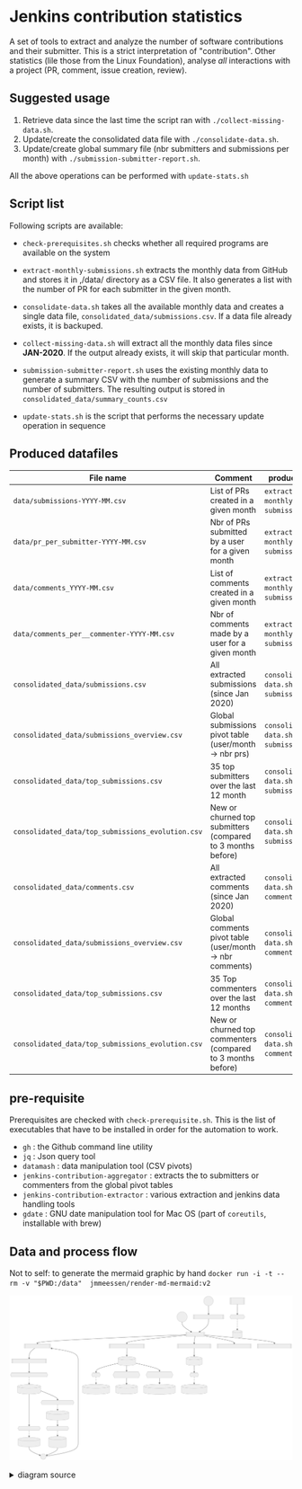 # Jenkins contribution statistics

A set of tools to extract and analyze the number of software contributions and their submitter.
This is a strict interpretation of "contribution". Other statistics (lile those from the Linux Foundation), analyse *all* interactions with a project (PR, comment, issue creation, review).

## Suggested usage

1. Retrieve data since the last time the script ran with `./collect-missing-data.sh`.
1. Update/create the consolidated data file with `./consolidate-data.sh`.
1. Update/create global summary file (nbr submitters and submissions per month) with `./submission-submitter-report.sh`.

All the above operations can be performed with `update-stats.sh`

## Script list

Following scripts are available:
- `check-prerequisites.sh` checks whether all required programs are available on the system
- `extract-monthly-submissions.sh` extracts the monthly data from GitHub and stores it in ,/data/ directory as a CSV file. It also generates a list with the number of PR for each submitter in the given month.
- `consolidate-data.sh` takes all the available monthly data and creates a single data file, `consolidated_data/submissions.csv`. If a data file already exists, it is backuped.
- `collect-missing-data.sh` will extract all the monthly data files since **JAN-2020**. If the output already exists, it will skip that particular month.
- `submission-submitter-report.sh` uses the existing monthly data to generate a summary CSV with the number of submissions and the number of submitters. The resulting output is stored in `consolidated_data/summary_counts.csv`

- `update-stats.sh` is the script that performs the necessary update operation in sequence

## Produced datafiles

| File name | Comment | produced by |
| -------------------------------------------- | ------------------------------------------------ | -------------------------------- |
| `data/submissions-YYYY-MM.csv`               | List of PRs created in a given month             | `extract-monthly-submissions.sh` |
| `data/pr_per_submitter-YYYY-MM.csv`          | Nbr of PRs submitted by a user for a given month | `extract-monthly-submissions.sh` |
| `data/comments_YYYY-MM.csv`                  | List of comments created in a given month        | `extract-monthly-submissions.sh` |
| `data/comments_per__commenter-YYYY-MM.csv`   | Nbr of comments made by a user for a given month | `extract-monthly-submissions.sh` |
| `consolidated_data/submissions.csv`          | All extracted submissions (since Jan 2020)       | `consolidate-data.sh submissions` |
| `consolidated_data/submissions_overview.csv` | Global submissions pivot table (user/month -> nbr prs)   | `consolidate-data.sh submissions` |
| `consolidated_data/top_submissions.csv`      | 35 top submitters over the last 12 month                 | `consolidate-data.sh submissions` |
| `consolidated_data/top_submissions_evolution.csv` | New or churned top submitters (compared to 3 months before) | `consolidate-data.sh submissions` |
| `consolidated_data/comments.csv`             | All extracted comments (since Jan 2020)                  | `consolidate-data.sh comments` |
| `consolidated_data/submissions_overview.csv` | Global comments pivot table (user/month -> nbr comments) | `consolidate-data.sh comments` |
| `consolidated_data/top_submissions.csv`      | 35 Top commenters over the last 12 months                | `consolidate-data.sh comments` |
| `consolidated_data/top_submissions_evolution.csv` | New or churned top commenters (compared to 3 months before) | `consolidate-data.sh comments` |


## pre-requisite

Prerequisites are checked with `check-prerequisite.sh`. 
This is the list of executables that have to be installed in order for the automation to work.

- `gh` : the Github command line utility
- `jq` : Json query tool
- `datamash` : data manipulation tool (CSV pivots)
- `jenkins-contribution-aggregator` : extracts the to submitters or commenters from the global pivot tables
- `jenkins-contribution-extractor` : various extraction and jenkins data handling tools
- `gdate` : GNU date manipulation tool for Mac OS (part of `coreutils`, installable with brew)

## Data and process flow

Not to self: to generate the mermaid graphic by hand `docker run -i -t --rm -v "$PWD:/data"  jmmeessen/render-md-mermaid:v2`

![data & process flowchart](flowchart.svg)
<details>
  <summary>diagram source</summary>
  This details block is collapsed by default when viewed in GitHub. This hides the mermaid graph definition, while the rendered image
  linked above is shown. The details tag has to follow the image tag. (newlines allowed)


```mermaid
flowchart TD
	start1(("`Start
	(others)
	 `"))

    start2(("`Start
    (jenkins)
     `"))

    extract_end((End))

    %% Processes

	A[[update-benchmark-stats.sh]]
	B[[update-stats.sh]]
    C[[collect-missing-data.sh]]
    D[[consolidate-data.sh submissions]]
    E[[consolidate-data.sh comments]]
    F[[submission-submitter-report.sh]]
    G[[comment-commenter-report.sh]]
    extracData[[extract-monthly-submissions.sh]]
    get_submitters{{"jenkins-contribution-extractor get submitters {org}"}}
    get_commenters{{"jenkins-contribution-extractor get commenters"}}
    top_extract{{jenkins-contribution-aggregator </br> extract}}
    top_compare{{jenkins-contribution-aggregator </br>compare}}

    %% data files
    submission_month[(submission_YYMM.csv)]
    monththlyPivot_submit[(pr_per_submitter.csv)]
    comments_month[(comments_YYMM.csv)]
    monththlyPivot_comment[(comments_per_</br>_commenter.csv)]
    global_submissions[(submissions.csv)]
    global_submissionsOverview[(submissions_overview.csv)]
    top_submission[(top_submissions.csv)]
    top_submission_evol[(top_submissions_evolution.csv)]

    global_comments[(comments.csv)]
    global_commentsOverview[(comments_overview.csv)]

    %% legend
    legend_app[[Application </br>or script]]
    legend_sub{{sub routine}}
    legend_data[(data file)]
    legend_app --> legend_sub -.-> legend_data

    %% pivot processes
    monthlypivot_subm{{pivot monthly data}}
    monthlypivot_comment{{pivot monthly data}}
    subm_overview_pivot{{pivot}}
    comment_overview_pivot{{pivot}}

    
    %% flow
	start1 --> A -- loops through org --> B
	start2 --> B
    B --> C -- monthly data missing ? --> extracData  --> get_submitters
    get_submitters -.-> submission_month --> monthlypivot_subm -.-> monththlyPivot_submit --> extract_end --> C
    submission_month --> get_commenters -.-> comments_month --> monthlypivot_comment -.-> monththlyPivot_comment --> extract_end
    B --> D --> global_submissions
    global_submissions --> subm_overview_pivot -.-> global_submissionsOverview
    global_submissions --> top_extract --> top_submission
    global_submissions --> top_compare --> top_submission_evol
    B --> E --> global_comments --> comment_overview_pivot -.-> global_commentsOverview
    B --> F 
    B --> G
```
</details>
